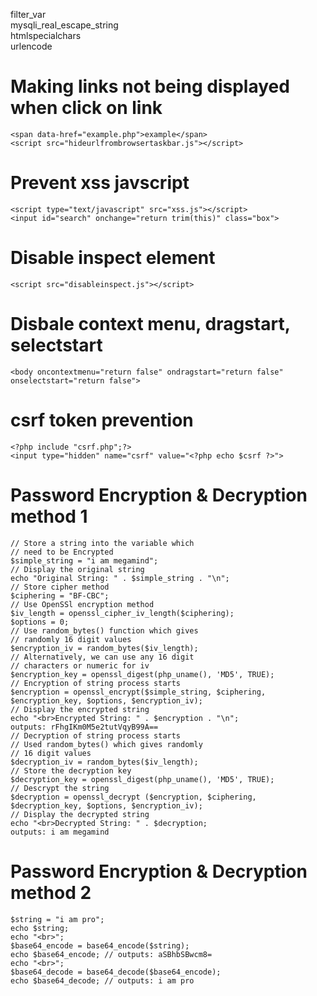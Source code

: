 filter_var<br>
mysqli_real_escape_string<br>
htmlspecialchars<br>
urlencode<br>

# Making links not being displayed when click on link
```
<span data-href="example.php">example</span>
<script src="hideurlfrombrowsertaskbar.js"></script>
```

# Prevent xss javscript 
```
<script type="text/javascript" src="xss.js"></script>
<input id="search" onchange="return trim(this)" class="box">
```

# Disable inspect element
```
<script src="disableinspect.js"></script>
```

# Disbale context menu, dragstart, selectstart
```
<body oncontextmenu="return false" ondragstart="return false" onselectstart="return false">
```

# csrf token prevention
```
<?php include "csrf.php";?> 
<input type="hidden" name="csrf" value="<?php echo $csrf ?>">
```

# Password Encryption & Decryption method 1
``` 
// Store a string into the variable which
// need to be Encrypted
$simple_string = "i am megamind";  
// Display the original string
echo "Original String: " . $simple_string . "\n"; 
// Store cipher method
$ciphering = "BF-CBC";  
// Use OpenSSl encryption method
$iv_length = openssl_cipher_iv_length($ciphering);
$options = 0;  
// Use random_bytes() function which gives
// randomly 16 digit values
$encryption_iv = random_bytes($iv_length);  
// Alternatively, we can use any 16 digit
// characters or numeric for iv
$encryption_key = openssl_digest(php_uname(), 'MD5', TRUE);  
// Encryption of string process starts
$encryption = openssl_encrypt($simple_string, $ciphering,
$encryption_key, $options, $encryption_iv); 
// Display the encrypted string
echo "<br>Encrypted String: " . $encryption . "\n"; 
outputs: rFhgIKm0M5e2tutVqyB99A== 
// Decryption of string process starts
// Used random_bytes() which gives randomly
// 16 digit values
$decryption_iv = random_bytes($iv_length);
// Store the decryption key
$decryption_key = openssl_digest(php_uname(), 'MD5', TRUE); 
// Descrypt the string
$decryption = openssl_decrypt ($encryption, $ciphering,
$decryption_key, $options, $encryption_iv);
// Display the decrypted string
echo "<br>Decrypted String: " . $decryption;
outputs: i am megamind
```

# Password Encryption & Decryption method 2
```
$string = "i am pro";
echo $string;
echo "<br>";
$base64_encode = base64_encode($string);
echo $base64_encode; // outputs: aSBhbSBwcm8=
echo "<br>";
$base64_decode = base64_decode($base64_encode);
echo $base64_decode; // outputs: i am pro
```
